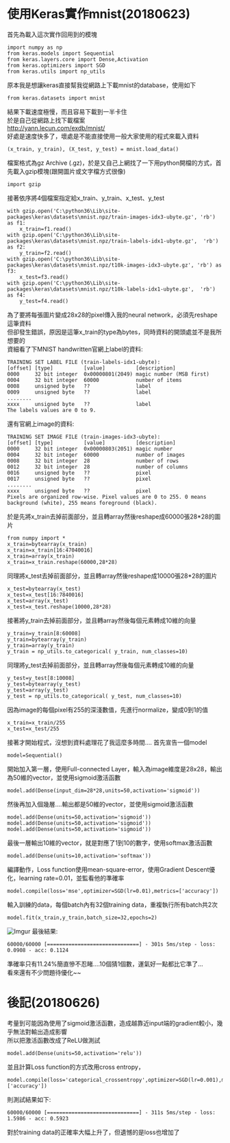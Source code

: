 使用Keras實作mnist(20180623)
==========================================
首先為載入這次實作回用到的模塊
<pre><code>import numpy as np
from keras.models import Sequential
from keras.layers.core import Dense,Activation
from keras.optimizers import SGD
from keras.utils import np_utils</pre></code>
原本我是想讓keras直接幫我從網路上下載mnist的database，使用如下
<pre><code>from keras.datasets import mnist</pre></code>
結果下載速度極慢，而且容易下載到一半卡住<br/>
於是自己從網路上找下載檔案<br/>
<http://yann.lecun.com/exdb/mnist/> <br/>
好處是速度快多了，壞處是不能直接使用一般大家使用的程式來載入資料
<pre><code>(x_train, y_train), (X_test, y_test) = mnist.load_data()</pre></code>
檔案格式為gz Archive (.gz)，於是又自己上網找了一下用python開檔的方式，首先載入gzip模塊(跟開圖片或文字檔方式很像)
<pre><code>import gzip</pre></code>
接著依序將4個檔案指定給x_train、y_train、x_test、y_test
<pre><code>with gzip.open('C:\python36\Lib\site-packages\keras\datasets\mnist.npz/train-images-idx3-ubyte.gz', 'rb') as f1:
    x_train=f1.read()
with gzip.open('C:\python36\Lib\site-packages\keras\datasets\mnist.npz/train-labels-idx1-ubyte.gz',  'rb') as f2:
    y_train=f2.read()
with gzip.open('C:\python36\Lib\site-packages\keras\datasets\mnist.npz/t10k-images-idx3-ubyte.gz', 'rb') as f3:
    x_test=f3.read()
with gzip.open('C:\python36\Lib\site-packages\keras\datasets\mnist.npz/t10k-labels-idx1-ubyte.gz',  'rb') as f4:
    y_test=f4.read()</pre></code>
為了要將每張圖片變成28x28的pixel傳入我的neural network，必須先reshape這筆資料 <br/>
但卻發生錯誤，原因是這筆x_train的type為bytes，同時資料的開頭處並不是我所想要的 <br/>
資細看了下MNIST handwritten官網上label的資料:
<pre><code>TRAINING SET LABEL FILE (train-labels-idx1-ubyte):
[offset] [type]          [value]          [description] 
0000     32 bit integer  0x00000801(2049) magic number (MSB first) 
0004     32 bit integer  60000            number of items 
0008     unsigned byte   ??               label 
0009     unsigned byte   ??               label 
........ 
xxxx     unsigned byte   ??               label
The labels values are 0 to 9.</pre></code>
還有官網上image的資料:
<pre><code>TRAINING SET IMAGE FILE (train-images-idx3-ubyte):
[offset] [type]          [value]          [description] 
0000     32 bit integer  0x00000803(2051) magic number 
0004     32 bit integer  60000            number of images 
0008     32 bit integer  28               number of rows 
0012     32 bit integer  28               number of columns 
0016     unsigned byte   ??               pixel 
0017     unsigned byte   ??               pixel 
........ 
xxxx     unsigned byte   ??               pixel
Pixels are organized row-wise. Pixel values are 0 to 255. 0 means background (white), 255 means foreground (black).</pre></code>
於是先將x_train去掉前面部分，並且轉array然後reshape成60000張28*28的圖片
<pre><code>from numpy import *
x_train=bytearray(x_train)
x_train=x_train[16:47040016]
x_train=array(x_train)
x_train=x_train.reshape(60000,28*28)</pre></code>
同理將x_test去掉前面部分，並且轉array然後reshape成10000張28*28的圖片
<pre><code>x_test=bytearray(x_test)
x_test=x_test[16:7840016]
x_test=array(x_test)
x_test=x_test.reshape(10000,28*28)</pre></code>
接著將y_train去掉前面部分，並且轉array然後每個元素轉成10維的向量
<pre><code>y_train=y_train[8:60008]
y_train=bytearray(y_train)
y_train=array(y_train)
y_train = np_utils.to_categorical( y_train, num_classes=10)</pre></code>
同理將y_test去掉前面部分，並且轉array然後每個元素轉成10維的向量
<pre><code>y_test=y_test[8:10008]
y_test=bytearray(y_test)
y_test=array(y_test)
y_test = np_utils.to_categorical( y_test, num_classes=10)</pre></code>
因為image的每個pixel有255的深淺數值，先進行normalize，變成0到1的值
<pre><code>x_train=x_train/255
x_test=x_test/255</pre></code>
接著才開始程式，沒想到資料處理花了我這麼多時間....
首先宣告一個model
<pre><code>model=Sequential()</pre></code>
開始加入第一層，使用Full-connected Layer，輸入為image維度是28x28，輸出為50維的vector，並使用sigmoid激活函數
<pre><code>model.add(Dense(input_dim=28*28,units=50,activation='sigmoid'))</pre></code>
然後再加入個幾層....輸出都是50維的vector，並使用sigmoid激活函數
<pre><code>model.add(Dense(units=50,activation='sigmoid'))
model.add(Dense(units=50,activation='sigmoid'))
model.add(Dense(units=50,activation='sigmoid'))</pre></code>
最後一層輸出10維的vector，就是對應了1到10的數字，使用softmax激活函數
<pre><code>model.add(Dense(units=10,activation='softmax'))</pre></code>
編譯動作，Loss function使用mean-square-error，使用Gradient Descent優化，learning rate=0.01，並監看他的準確率
<pre><code>model.compile(loss='mse',optimizer=SGD(lr=0.01),metrics=['accuracy'])</pre></code>
輸入訓練的data，每個batch內有32個training data，重複執行所有batch共2次
<pre><code>model.fit(x_train,y_train,batch_size=32,epochs=2)</pre></code>
![Imgur](https://i.imgur.com/nKnuaCU.png)
最後結果:
<pre><code>60000/60000 [==============================] - 301s 5ms/step - loss: 0.0908 - acc: 0.1124</pre></code>
準確率只有11.24%簡直慘不忍睹....10個猜1個數，運氣好一點都比它準了...<br/>
看來還有不少問題待優化~~

後記(20180626)
=======
考量到可能因為使用了sigmoid激活函數，造成越靠近input端的gradient較小，幾乎無法對輸出造成影響<br/>
所以把激活函數改成了ReLU做測試
<pre><code>model.add(Dense(units=50,activation='relu'))</pre></code>
並且計算Loss function的方式改用cross entropy，
<pre><code>model.compile(loss='categorical_crossentropy',optimizer=SGD(lr=0.001),metrics=['accuracy'])</pre></code>
則測試結果如下:
<pre><code>60000/60000 [==============================] - 311s 5ms/step - loss: 1.5986 - acc: 0.5923</pre></code>
對於training data的正確率大幅上升了，但遺憾的是loss也增加了




          

